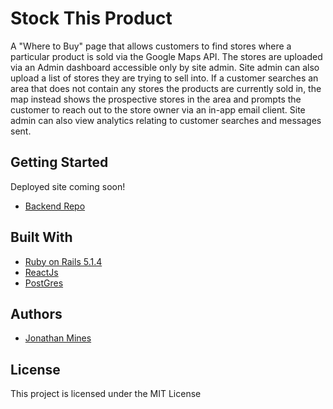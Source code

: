 Stock This Product
===============
A "Where to Buy" page that allows customers to find stores where a particular product is sold via the Google Maps API. The stores are uploaded via an Admin dashboard accessible only by site admin. Site admin can also upload a list of stores they are trying to sell into. If a customer searches an area that does not contain any stores the products are currently sold in, the map instead shows the prospective stores in the area and prompts the customer to reach out to the store owner via an in-app email client. Site admin can also view analytics relating to customer searches and messages sent.

## Getting Started

Deployed site coming soon!

* [Backend Repo](https://github.com/MinesJA/stock_this_product_backend)

## Built With
* [Ruby on Rails 5.1.4](https://rubyonrails.org/)
* [ReactJs](https://reactjs.org/)
* [PostGres](https://www.postgresql.org/)

## Authors
* [Jonathan Mines](https://github.com/MinesJA)

## License
This project is licensed under the MIT License
